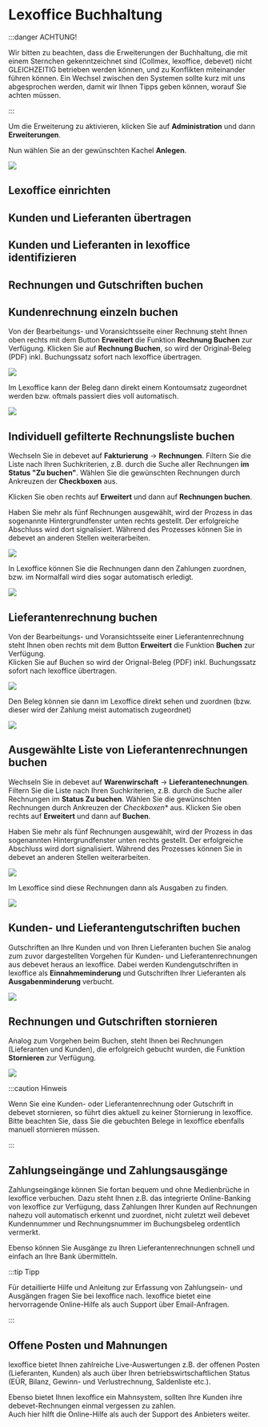 # Lexoffice Buchhaltung  

:::danger ACHTUNG!

Wir bitten zu beachten, dass die Erweiterungen der Buchhaltung, die mit einem Sternchen gekenntzeichnet sind (Collmex, lexoffice, debevet)
nicht GLEICHZEITIG betrieben werden können, und zu Konflikten miteinander führen können. Ein Wechsel zwischen den Systemen sollte
kurz mit uns abgesprochen werden, damit wir Ihnen Tipps geben können, worauf Sie achten müssen.

:::  

Um die Erweiterung zu aktivieren, klicken Sie auf **Administration** und dann **Erweiterungen**.

Nun wählen Sie an der gewünschten Kachel **Anlegen**.

![](../../static/img/erweiterungen/buchhaltung_anlegen.png)  

## Lexoffice einrichten  

## Kunden und Lieferanten übertragen

## Kunden und Lieferanten in lexoffice identifizieren   

## Rechnungen und Gutschriften buchen 

## Kundenrechnung einzeln buchen  

Von der Bearbeitungs- und Voransichtsseite einer Rechnung steht Ihnen oben rechts mit dem Button **Erweitert** die Funktion
**Rechnung Buchen** zur Verfügung. Klicken Sie auf **Rechnung Buchen**, so wird der Original-Beleg (PDF) inkl. Buchungssatz sofort nach lexoffice übertragen.  

![](../../static/img/erweiterungen/debevet-rechnung-einzeln-buchen.png)  

Im Lexoffice kann der Beleg dann direkt einem Kontoumsatz zugeordnet werden bzw. oftmals passiert dies voll automatisch.  

![](../../static/img/erweiterungen/debevet-lexoffice-einnahme-rechnung-einzeln.png)

## Individuell gefilterte Rechnungsliste buchen  

Wechseln Sie in debevet auf **Fakturierung** → **Rechnungen**. Filtern Sie die Liste nach Ihren Suchkriterien, z.B. durch die Suche 
aller Rechnungen **im Status "Zu buchen"**. Wählen Sie die gewünschten Rechnungen durch Ankreuzen der **Checkboxen** aus.   

Klicken Sie oben rechts auf **Erweitert** und dann auf **Rechnungen buchen**.  

Haben Sie mehr als fünf Rechnungen ausgewählt, wird der Prozess in das sogenannte Hintergrundfenster unten rechts gestellt. 
Der erfolgreiche Abschluss wird dort signalisiert. Während des Prozesses können Sie in debevet an anderen Stellen weiterarbeiten.  

![](../../static/img/erweiterungen/debevet-rechnung-aus-liste-buchen.png)  

In Lexoffice können Sie die Rechnungen dann den Zahlungen zuordnen, bzw. im Normalfall wird dies sogar automatisch erledigt.  

![](../../static/img/erweiterungen/debevet-lexoffice-gebuchte-einnahmenrechnung.png)
  
## Lieferantenrechnung buchen

Von der Bearbeitungs- und Voransichtsseite einer Lieferantenrechnung steht Ihnen oben rechts mit dem Button **Erweitert** 
die Funktion **Buchen** zur Verfügung.   
Klicken Sie auf Buchen so wird der Orignal-Beleg (PDF) inkl. Buchungssatz sofort nach lexoffice übertragen.  

![](../../static/img/erweiterungen/debevet-lieferantenrechnung-buchen.png)  

Den Beleg können sie dann im Lexoffice direkt sehen und zuordnen (bzw. dieser wird der Zahlung meist automatisch zugeordnet)  

![](../../static/img/erweiterungen/debevet-lexoffice-lieferanten-rechnung-einzeln.png)  

## Ausgewählte Liste von Lieferantenrechnungen buchen   

Wechseln Sie in debevet auf **Warenwirschaft** → **Lieferantenechnungen**. Filtern Sie die Liste nach Ihren Suchkriterien, z.B.
durch die Suche aller Rechnungen im **Status Zu buchen**. Wählen Sie die gewünschten Rechnungen durch Ankreuzen der *Checkboxen** aus. 
Klicken Sie oben rechts auf **Erweitert** und dann auf **Buchen**.

Haben Sie mehr als fünf Rechnungen ausgewählt, wird der Prozess in das sogenannten Hintergrundfenster unten rechts gestellt. 
Der erfolgreiche Abschluss wird dort signalisiert. Während des Prozesses können Sie in debevet an anderen Stellen weiterarbeiten. 

![](../../static/img/erweiterungen/debevet-lieferantenrechnung-aus-liste-buchen.png)  

Im Lexoffice sind diese Rechnungen dann als Ausgaben zu finden.  

![](../../static/img/erweiterungen/debevet-lexoffice-liste-gebuchter-lieferantenrechnungen.png) 

## Kunden- und Lieferantengutschriften buchen    

Gutschriften an Ihre Kunden und von Ihren Lieferanten buchen Sie analog zum zuvor dargestellten Vorgehen für
Kunden- und Lieferantenrechnungen aus debevet heraus an lexoffice. Dabei werden Kundengutschriften in lexoffice als 
**Einnahmeminderung** und Gutschriften Ihrer Lieferanten als **Ausgabenminderung** verbucht.  

![](../../static/img/erweiterungen/debevet-lexoffice-gutschrift-buchen.png)

## Rechnungen und Gutschriften stornieren   

Analog zum Vorgehen beim Buchen, steht Ihnen bei Rechnungen (Lieferanten und Kunden), die erfolgreich gebucht wurden, die Funktion **Stornieren**
zur Verfügung. 

![](../../static/img/erweiterungen/debevet-lexoffice-stornieren.png)  

:::caution Hinweis 

Wenn Sie eine Kunden- oder Lieferantenrechnung oder Gutschrift in debevet stornieren, so führt dies aktuell zu keiner 
Stornierung in lexoffice. Bitte beachten Sie, dass Sie die gebuchten Belege in lexoffice ebenfalls manuell stornieren müssen.  

::: 

## Zahlungseingänge und Zahlungsausgänge   

Zahlungseingänge können Sie fortan bequem und ohne Medienbrüche in lexoffice verbuchen. Dazu steht Ihnen z.B. das integrierte 
Online-Banking von lexoffice zur Verfügung, dass Zahlungen Ihrer Kunden auf Rechnungen nahezu voll automatisch erkennt und zuordnet, 
nicht zuletzt weil debevet Kundennummer und Rechnungsnummer im Buchungsbeleg ordentlich vermerkt.

Ebenso können Sie Ausgänge zu Ihren Lieferantenrechnungen schnell und einfach an Ihre Bank übermitteln.  

:::tip Tipp

Für detaillierte Hilfe und Anleitung zur Erfassung von Zahlungsein- und Ausgängen fragen Sie bei lexoffice nach. 
lexoffice bietet eine hervorragende Online-Hilfe als auch Support über Email-Anfragen.   

:::

## Offene Posten und Mahnungen  

lexoffice bietet Ihnen zahlreiche Live-Auswertungen z.B. der offenen Posten (Lieferanten, Kunden) als auch über Ihren 
betriebswirtschaftlichen Status (EÜR, Bilanz, Gewinn- und Verlustrechnung, Saldenliste etc.).

Ebenso bietet Ihnen lexoffice ein Mahnsystem, sollten Ihre Kunden ihre debevet-Rechnungen einmal vergessen zu zahlen.  
Auch hier hilft die Online-Hilfe als auch der Support des Anbieters weiter. 